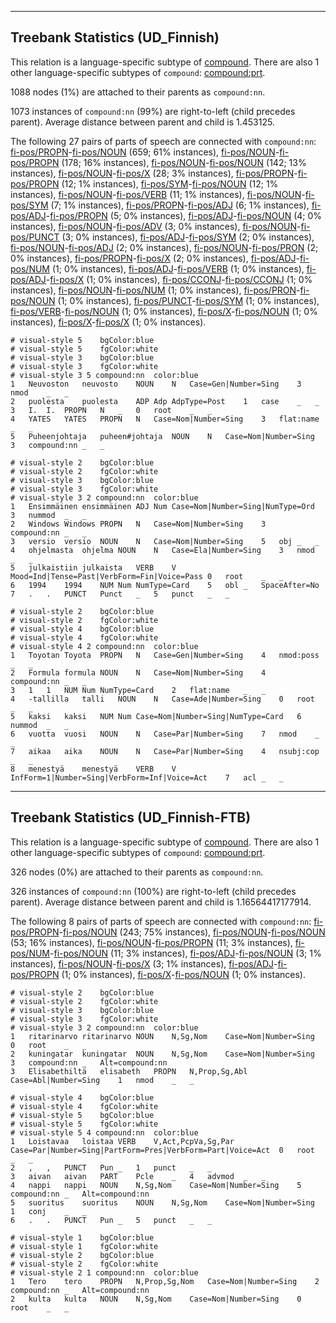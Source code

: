 

--------------------------------------------------------------------------------

## Treebank Statistics (UD_Finnish)

This relation is a language-specific subtype of [compound]().
There are also 1 other language-specific subtypes of `compound`: [compound:prt]().

1088 nodes (1%) are attached to their parents as `compound:nn`.

1073 instances of `compound:nn` (99%) are right-to-left (child precedes parent).
Average distance between parent and child is 1.453125.

The following 27 pairs of parts of speech are connected with `compound:nn`: [fi-pos/PROPN]()-[fi-pos/NOUN]() (659; 61% instances), [fi-pos/NOUN]()-[fi-pos/PROPN]() (178; 16% instances), [fi-pos/NOUN]()-[fi-pos/NOUN]() (142; 13% instances), [fi-pos/NOUN]()-[fi-pos/X]() (28; 3% instances), [fi-pos/PROPN]()-[fi-pos/PROPN]() (12; 1% instances), [fi-pos/SYM]()-[fi-pos/NOUN]() (12; 1% instances), [fi-pos/NOUN]()-[fi-pos/VERB]() (11; 1% instances), [fi-pos/NOUN]()-[fi-pos/SYM]() (7; 1% instances), [fi-pos/PROPN]()-[fi-pos/ADJ]() (6; 1% instances), [fi-pos/ADJ]()-[fi-pos/PROPN]() (5; 0% instances), [fi-pos/ADJ]()-[fi-pos/NOUN]() (4; 0% instances), [fi-pos/NOUN]()-[fi-pos/ADV]() (3; 0% instances), [fi-pos/NOUN]()-[fi-pos/PUNCT]() (3; 0% instances), [fi-pos/ADJ]()-[fi-pos/SYM]() (2; 0% instances), [fi-pos/NOUN]()-[fi-pos/ADJ]() (2; 0% instances), [fi-pos/NOUN]()-[fi-pos/PRON]() (2; 0% instances), [fi-pos/PROPN]()-[fi-pos/X]() (2; 0% instances), [fi-pos/ADJ]()-[fi-pos/NUM]() (1; 0% instances), [fi-pos/ADJ]()-[fi-pos/VERB]() (1; 0% instances), [fi-pos/ADJ]()-[fi-pos/X]() (1; 0% instances), [fi-pos/CCONJ]()-[fi-pos/CCONJ]() (1; 0% instances), [fi-pos/NOUN]()-[fi-pos/NUM]() (1; 0% instances), [fi-pos/PRON]()-[fi-pos/NOUN]() (1; 0% instances), [fi-pos/PUNCT]()-[fi-pos/SYM]() (1; 0% instances), [fi-pos/VERB]()-[fi-pos/NOUN]() (1; 0% instances), [fi-pos/X]()-[fi-pos/NOUN]() (1; 0% instances), [fi-pos/X]()-[fi-pos/X]() (1; 0% instances).


~~~ conllu
# visual-style 5	bgColor:blue
# visual-style 5	fgColor:white
# visual-style 3	bgColor:blue
# visual-style 3	fgColor:white
# visual-style 3 5 compound:nn	color:blue
1	Neuvoston	neuvosto	NOUN	N	Case=Gen|Number=Sing	3	nmod	_	_
2	puolesta	puolesta	ADP	Adp	AdpType=Post	1	case	_	_
3	I.	I.	PROPN	N	_	0	root	_	_
4	YATES	YATES	PROPN	N	Case=Nom|Number=Sing	3	flat:name	_	_
5	Puheenjohtaja	puheen#johtaja	NOUN	N	Case=Nom|Number=Sing	3	compound:nn	_	_

~~~


~~~ conllu
# visual-style 2	bgColor:blue
# visual-style 2	fgColor:white
# visual-style 3	bgColor:blue
# visual-style 3	fgColor:white
# visual-style 3 2 compound:nn	color:blue
1	Ensimmäinen	ensimmäinen	ADJ	Num	Case=Nom|Number=Sing|NumType=Ord	3	nummod	_	_
2	Windows	Windows	PROPN	N	Case=Nom|Number=Sing	3	compound:nn	_	_
3	versio	versio	NOUN	N	Case=Nom|Number=Sing	5	obj	_	_
4	ohjelmasta	ohjelma	NOUN	N	Case=Ela|Number=Sing	3	nmod	_	_
5	julkaistiin	julkaista	VERB	V	Mood=Ind|Tense=Past|VerbForm=Fin|Voice=Pass	0	root	_	_
6	1994	1994	NUM	Num	NumType=Card	5	obl	_	SpaceAfter=No
7	.	.	PUNCT	Punct	_	5	punct	_	_

~~~


~~~ conllu
# visual-style 2	bgColor:blue
# visual-style 2	fgColor:white
# visual-style 4	bgColor:blue
# visual-style 4	fgColor:white
# visual-style 4 2 compound:nn	color:blue
1	Toyotan	Toyota	PROPN	N	Case=Gen|Number=Sing	4	nmod:poss	_	_
2	Formula	formula	NOUN	N	Case=Nom|Number=Sing	4	compound:nn	_	_
3	1	1	NUM	Num	NumType=Card	2	flat:name	_	_
4	-tallilla	talli	NOUN	N	Case=Ade|Number=Sing	0	root	_	_
5	kaksi	kaksi	NUM	Num	Case=Nom|Number=Sing|NumType=Card	6	nummod	_	_
6	vuotta	vuosi	NOUN	N	Case=Par|Number=Sing	7	nmod	_	_
7	aikaa	aika	NOUN	N	Case=Par|Number=Sing	4	nsubj:cop	_	_
8	menestyä	menestyä	VERB	V	InfForm=1|Number=Sing|VerbForm=Inf|Voice=Act	7	acl	_	_

~~~




--------------------------------------------------------------------------------

## Treebank Statistics (UD_Finnish-FTB)

This relation is a language-specific subtype of [compound]().
There are also 1 other language-specific subtypes of `compound`: [compound:prt]().

326 nodes (0%) are attached to their parents as `compound:nn`.

326 instances of `compound:nn` (100%) are right-to-left (child precedes parent).
Average distance between parent and child is 1.16564417177914.

The following 8 pairs of parts of speech are connected with `compound:nn`: [fi-pos/PROPN]()-[fi-pos/NOUN]() (243; 75% instances), [fi-pos/NOUN]()-[fi-pos/NOUN]() (53; 16% instances), [fi-pos/NOUN]()-[fi-pos/PROPN]() (11; 3% instances), [fi-pos/NUM]()-[fi-pos/NOUN]() (11; 3% instances), [fi-pos/ADJ]()-[fi-pos/NOUN]() (3; 1% instances), [fi-pos/NOUN]()-[fi-pos/X]() (3; 1% instances), [fi-pos/ADJ]()-[fi-pos/PROPN]() (1; 0% instances), [fi-pos/X]()-[fi-pos/NOUN]() (1; 0% instances).


~~~ conllu
# visual-style 2	bgColor:blue
# visual-style 2	fgColor:white
# visual-style 3	bgColor:blue
# visual-style 3	fgColor:white
# visual-style 3 2 compound:nn	color:blue
1	ritarinarvo	ritarinarvo	NOUN	N,Sg,Nom	Case=Nom|Number=Sing	0	root	_	_
2	kuningatar	kuningatar	NOUN	N,Sg,Nom	Case=Nom|Number=Sing	3	compound:nn	_	Alt=compound:nn
3	Elisabethiltä	elisabeth	PROPN	N,Prop,Sg,Abl	Case=Abl|Number=Sing	1	nmod	_	_

~~~


~~~ conllu
# visual-style 4	bgColor:blue
# visual-style 4	fgColor:white
# visual-style 5	bgColor:blue
# visual-style 5	fgColor:white
# visual-style 5 4 compound:nn	color:blue
1	Loistavaa	loistaa	VERB	V,Act,PcpVa,Sg,Par	Case=Par|Number=Sing|PartForm=Pres|VerbForm=Part|Voice=Act	0	root	_	_
2	,	,	PUNCT	Pun	_	1	punct	_	_
3	aivan	aivan	PART	Pcle	_	4	advmod	_	_
4	nappi	nappi	NOUN	N,Sg,Nom	Case=Nom|Number=Sing	5	compound:nn	_	Alt=compound:nn
5	suoritus	suoritus	NOUN	N,Sg,Nom	Case=Nom|Number=Sing	1	conj	_	_
6	.	.	PUNCT	Pun	_	5	punct	_	_

~~~


~~~ conllu
# visual-style 1	bgColor:blue
# visual-style 1	fgColor:white
# visual-style 2	bgColor:blue
# visual-style 2	fgColor:white
# visual-style 2 1 compound:nn	color:blue
1	Tero	tero	PROPN	N,Prop,Sg,Nom	Case=Nom|Number=Sing	2	compound:nn	_	Alt=compound:nn
2	kulta	kulta	NOUN	N,Sg,Nom	Case=Nom|Number=Sing	0	root	_	_

~~~


